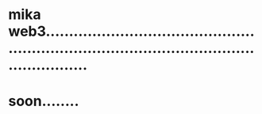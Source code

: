 # mika web3...................................................................................................................
# soon........
